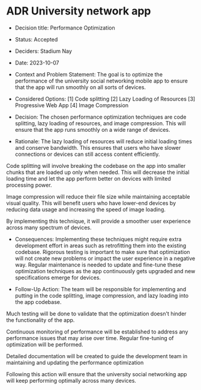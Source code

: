 # ADR University network app

* Decision title: Performance Optimization 

* Status: Accepted 

* Deciders: Stadium Nay

* Date: 2023-10-07

* Context and Problem Statement:
The goal is to optimize the performance of the university social networking mobile app to ensure that the app will run smoothly on all sorts of devices.  

* Considered Options:
[1] Code splitting 
[2] Lazy Loading of Resources
[3] Progressive Web App
[4] Image Compression


* Decision:
The chosen performance optimization techniques are code splitting, lazy loading of resources, and image compression. This will ensure that the app runs smoothly on a wide range of devices. 

* Rationale:
The lazy loading of resources will reduce initial loading times and conserve bandwidth. This ensures that users who have slower connections or devices can still access content efficiently.

Code splitting will involve breaking the codebase on the app into smaller chunks that are loaded up only when needed. This will decrease the initial loading time and let the app perform better on devices with limited processing power. 

Image compression will reduce their file size while maintaining acceptable visual quality. This will benefit users who have lower-end devices by reducing data usage and increasing the speed of image loading. 
 
By implementing this technique, it will provide a smoother user experience across many spectrum of devices. 


* Consequences:
Implementing these techniques might require extra development effort in areas such as retrofitting them into the existing codebase. 
Rigorous testing is important to make sure that optimization will not create new problems or impact the user experience in a negative way. 
Regular maintenance is needed to update and fine-tune these optimization techniques as the app continuously gets upgraded and new specifications emerge for devices.


* Follow-Up Action:
The team will be responsible for implementing and putting in the code splitting, image compression, and lazy loading into the app codebase.

Much testing will be done to validate that the optimization doesn't hinder the functionality of the app.

Continuous monitoring of performance will be established to address any performance issues that may arise over time. Regular fine-tuning of optimization will be performed. 

Detailed documentation will be created to guide the development team in maintaining and updating the performance optimization 

Following this action will ensure that the university social networking app will keep performing optimally across many devices. 
